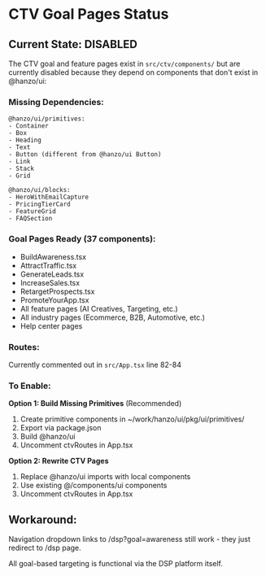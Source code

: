 # CTV Goal Pages Status

## Current State: DISABLED

The CTV goal and feature pages exist in `src/ctv/components/` but are currently disabled because they depend on components that don't exist in @hanzo/ui:

### Missing Dependencies:
```
@hanzo/ui/primitives:
- Container
- Box
- Heading
- Text  
- Button (different from @hanzo/ui Button)
- Link
- Stack
- Grid

@hanzo/ui/blocks:
- HeroWithEmailCapture
- PricingTierCard
- FeatureGrid
- FAQSection
```

### Goal Pages Ready (37 components):
- BuildAwareness.tsx
- AttractTraffic.tsx
- GenerateLeads.tsx
- IncreaseSales.tsx
- RetargetProspects.tsx
- PromoteYourApp.tsx
- All feature pages (AI Creatives, Targeting, etc.)
- All industry pages (Ecommerce, B2B, Automotive, etc.)
- Help center pages

### Routes:
Currently commented out in `src/App.tsx` line 82-84

### To Enable:

**Option 1: Build Missing Primitives** (Recommended)
1. Create primitive components in ~/work/hanzo/ui/pkg/ui/primitives/
2. Export via package.json
3. Build @hanzo/ui
4. Uncomment ctvRoutes in App.tsx

**Option 2: Rewrite CTV Pages**
1. Replace @hanzo/ui imports with local components
2. Use existing @/components/ui components
3. Uncomment ctvRoutes in App.tsx

## Workaround:
Navigation dropdown links to /dsp?goal=awareness still work - they just redirect to /dsp page.

All goal-based targeting is functional via the DSP platform itself.
